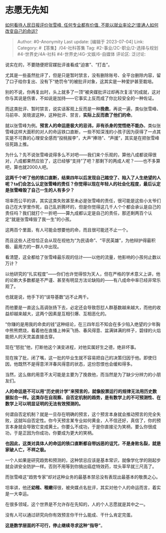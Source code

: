# 志愿无先知
[如何看待人民日报评价张雪峰, 任何专业都有价值, 不能以就业率论之!普通人如何改变自己的命运?](https://www.zhihu.com/question/609423843/answer/3100918712)

> Author: #0-Anonymity
> Last update: [编辑于 2023-07-04]
> Link:
> Category: #【答集】/04-社科答集 
> Tag: #2-事业/2C-职业/2-选择与规划 #4-世界史/4A-社科 #4-世界史/4G-文娱/6-自媒体
> 评论区:
> 泛讨论:

说实在的，不要随便把官媒批评谁看成“迫害”、“打击”。

尤其是一些虽然批评了，但是只是暂时禁言，没有删除账号、全平台删除内容，留了口子给你复出、没有下“绝罚令”的被批评对象，这其实是一种爱护甚至栽培。

别的不说，你再复出时，头上就多了一顶“被央媒批评过却再次复活”的成就，这对你与其说是伤害，不如说是加持——它事实上反而成了你比较安全的一种佐证。

而这类批评、暂时禁言，说实话客观上反而是一种**挽救**。再说一遍，类似张雪峰、马前卒、吴晓波这种，这种批评、禁言，**实际上反而救了他们的命**。

就以张雪峰为例。**预言人的命运是极大的忌讳，非有杀身的觉悟绝不能办**。类似张雪峰这样大面积的对人的命运铁口直断，一些不知深浅的小孩子因为获得了一点其实是不可靠的心理安全感而“投桃报李”，大声“捧场”、“声援”，其实是在把张雪峰往死路上推。

为什么？先不说张雪峰说得多么不对吧——我们来个乐观的，算他八成都说得很对，八成都果然应验了，这已经够“支持”了吧？那剩下的两成人呢？——也不多算吧，算也就2000人吧。

**这两千个听了他的铁口直断，结果四年以后发现自己踏空了、陷入了人生绝望的人呢？ta们会怎么认定张雪峰的责任？你觉得以现在年轻人的社会化程度，最后认定是张雪峰毁了自己一生的人有多少？**

坦率而公平的讲，其实这类失败甚至未必是张雪峰的责任，很可能是这些小太爷们自己在大学里作死，自己乱折腾坏的，但是你觉得这几千人个个都会承认是自己的责任吗？我们就打个一折吧——算九成都认定是自己的责任，那还剩两百个认定“就是张雪峰毁了我一生”的小孩。

这两百个里面，有人可能会想要他的命，而且很可能还不止一个。

而且这些人还恰恰正会从现在视他为“为民请命”、“平民英雄”，为他辩护得最积极、最用力的一群人中出现。

看清楚，这全都给了张雪峰最乐观的估计——以他的流量，他影响的小孩何止数以万计？

以他研究的“扎实程度”——你们也许觉得惊为天人，但在严格的学术意义上讲，他的论断大多数都是不严谨、甚至有明显方法论缺陷的——有八成命中率已经非常乐观了。

也就是说，他手下的“误导基数”远不止两千。

而他要是一直这么高调张扬下去，必定还会导致怨怼人群基数越来越大，而他的收益却越来越大，这两个因素是互相引爆、互相恶化的。

“你赚的是用我的命卖的钱”这种结论，在三四年后不知会在多少陷入绝望的少年胸中熊熊燃烧，看着他在直播上神采飞扬、春风得意、盆满钵满的样子，碧绿的火焰能把人的天灵盖直接击穿。

现在“怒批”他，打断他这个演变进程，对他实属好生之德，绝非坏事。

现在挨了批，闭了嘴，这一批的毕业生就不容易把自己的决策归因于他。即使归因，他既然不是得意洋洋春风得意的状态，这份怨恨也会缓和得多。

当然，这么做的用意不太可能是主要为了挽救他，而当然是为了缺少分辨力的小朋友们。

**人的命运是不可以用“历史统计学”来预言的，就像股票运行的规律无法用历史数据拟合一样。这类存在自观察、自否定机制的趋势，是有数学上的不可预测性、在数学上可以明显证明的无法有效预测的。**

何谓自否定机制？就是一旦存在明确的预言，这个预言本身就会推动预言的完全失败，这就叫自否定性。你今天预言某专业如何黄金，人不信还好，真信了，你的预言本身就会导致它变成黄土。你要么不成功，于是你直接沦为笑柄，要么你很成功，于是正因为你成功，你要成为更大的笑柄。

**也因此，这类对具体人的命运的铁口直断都自带凶恶的诅咒，不是身败名裂，就是家破人亡，不祥之极。**

一个人如果是研究趋势和预测的，这种禁忌应该是基本常识，就像学化学的刚起步就会讲安全防护一样。否则不用等到你搞出癌症特效药，坟头草早就三尺高了。

而张雪峰这“趋势专家”却对这种业务的最基本禁忌没有表现出最基本的敬畏之心。

坦率讲，他还**幼稚、稚嫩**得很，被央媒点名批评，其实对他个人的命运而言，着实是一大幸运。

在很多领域，这个世界是不允许存在先知的，人的个人志愿就是其中之一。

没有人可以通过研究向你有效预言你干什么能成、干什么肯定完蛋。

**这是数学层面的不可行，停止继续寻求这种“指导”**。
